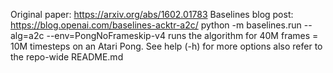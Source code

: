 

<!--
 * @version:
 * @Author:  StevenJokess https://github.com/StevenJokess
 * @Date: 2020-11-10 21:55:20
 * @LastEditors:  StevenJokess https://github.com/StevenJokess
 * @LastEditTime: 2020-12-19 21:44:36
 * @Description:
 * @TODO::
 * @Reference:
-->
Original paper: https://arxiv.org/abs/1602.01783
Baselines blog post: https://blog.openai.com/baselines-acktr-a2c/
python -m baselines.run --alg=a2c --env=PongNoFrameskip-v4 runs the algorithm for 40M frames = 10M timesteps on an Atari Pong. See help (-h) for more options
also refer to the repo-wide README.md

[1]: https://github.com/openai/baselines/tree/master/baselines/a2c
[2]: https://github.com/rpatrik96/pytorch-a2c
